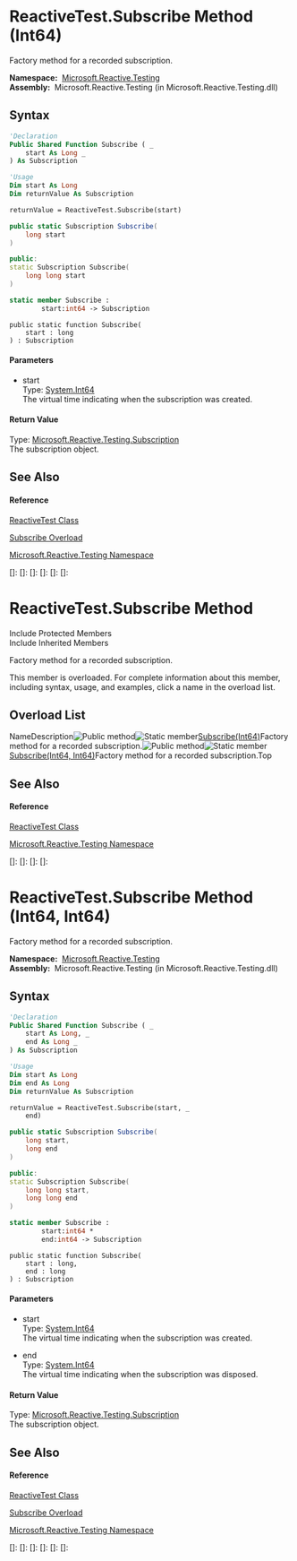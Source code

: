 # ReactiveTest.Subscribe Method (Int64)

Factory method for a recorded subscription.

**Namespace:**  [Microsoft.Reactive.Testing](Microsoft.Reactive.Testing\Microsoft.Reactive.Testing.md)  
**Assembly:**  Microsoft.Reactive.Testing (in Microsoft.Reactive.Testing.dll)

## Syntax

```vb
'Declaration
Public Shared Function Subscribe ( _
    start As Long _
) As Subscription
```

```vb
'Usage
Dim start As Long
Dim returnValue As Subscription

returnValue = ReactiveTest.Subscribe(start)
```

```csharp
public static Subscription Subscribe(
    long start
)
```

```c++
public:
static Subscription Subscribe(
    long long start
)
```

```fsharp
static member Subscribe : 
        start:int64 -> Subscription 
```

```jscript
public static function Subscribe(
    start : long
) : Subscription
```

#### Parameters

- start  
  Type: [System.Int64](https://msdn.microsoft.com/en-us/library/6yy583ek)  
  The virtual time indicating when the subscription was created.

#### Return Value

Type: [Microsoft.Reactive.Testing.Subscription](Subscription\Subscription.md)  
The subscription object.

## See Also

#### Reference

[ReactiveTest Class](ReactiveTest\ReactiveTest.md)

[Subscribe Overload](Subscribe\ReactiveTest.Subscribe.md)

[Microsoft.Reactive.Testing Namespace](Microsoft.Reactive.Testing\Microsoft.Reactive.Testing.md)

[]: 
[]: 
[]: 
[]: 
[]: 
[]: 
# ReactiveTest.Subscribe Method

Include Protected Members  
Include Inherited Members

Factory method for a recorded subscription.

This member is overloaded. For complete information about this member, including syntax, usage, and examples, click a name in the overload list.

## Overload List

NameDescription![Public method](images\Hh303103.pubmethod(en-us,VS.103).gif "Public method")![Static member](images\Hh244319.static(en-us,VS.103).gif "Static member")[Subscribe(Int64)](https://msdn.microsoft.com/en-us/library/m:microsoft.reactive.testing.reactivetest.subscribe(system.int64)(v=VS.103))Factory method for a recorded subscription.![Public method](images\Hh303103.pubmethod(en-us,VS.103).gif "Public method")![Static member](images\Hh244319.static(en-us,VS.103).gif "Static member")[Subscribe(Int64, Int64)](https://msdn.microsoft.com/en-us/library/m:microsoft.reactive.testing.reactivetest.subscribe(system.int64%2csystem.int64)(v=VS.103))Factory method for a recorded subscription.Top

## See Also

#### Reference

[ReactiveTest Class](ReactiveTest\ReactiveTest.md)

[Microsoft.Reactive.Testing Namespace](Microsoft.Reactive.Testing\Microsoft.Reactive.Testing.md)

[]: 
[]: 
[]: 
[]: 
# ReactiveTest.Subscribe Method (Int64, Int64)

Factory method for a recorded subscription.

**Namespace:**  [Microsoft.Reactive.Testing](Microsoft.Reactive.Testing\Microsoft.Reactive.Testing.md)  
**Assembly:**  Microsoft.Reactive.Testing (in Microsoft.Reactive.Testing.dll)

## Syntax

```vb
'Declaration
Public Shared Function Subscribe ( _
    start As Long, _
    end As Long _
) As Subscription
```

```vb
'Usage
Dim start As Long
Dim end As Long
Dim returnValue As Subscription

returnValue = ReactiveTest.Subscribe(start, _
    end)
```

```csharp
public static Subscription Subscribe(
    long start,
    long end
)
```

```c++
public:
static Subscription Subscribe(
    long long start, 
    long long end
)
```

```fsharp
static member Subscribe : 
        start:int64 * 
        end:int64 -> Subscription 
```

```jscript
public static function Subscribe(
    start : long, 
    end : long
) : Subscription
```

#### Parameters

- start  
  Type: [System.Int64](https://msdn.microsoft.com/en-us/library/6yy583ek)  
  The virtual time indicating when the subscription was created.

- end  
  Type: [System.Int64](https://msdn.microsoft.com/en-us/library/6yy583ek)  
  The virtual time indicating when the subscription was disposed.

#### Return Value

Type: [Microsoft.Reactive.Testing.Subscription](Subscription\Subscription.md)  
The subscription object.

## See Also

#### Reference

[ReactiveTest Class](ReactiveTest\ReactiveTest.md)

[Subscribe Overload](Subscribe\ReactiveTest.Subscribe.md)

[Microsoft.Reactive.Testing Namespace](Microsoft.Reactive.Testing\Microsoft.Reactive.Testing.md)

[]: 
[]: 
[]: 
[]: 
[]: 
[]: 
